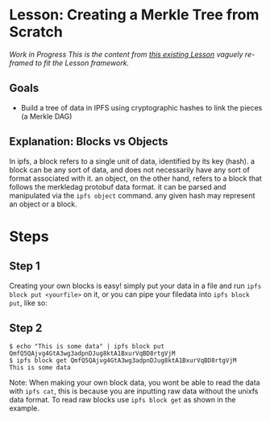 # Lesson: Creating a Merkle Tree from Scratch

*Work in Progress* _This is the content from [this existing Lesson](https://ipfs.io/ipfs/QmTkzDwWqPbnAh5YiV5VwcTLnGdwSNsNTn2aDxdXBFca7D/example#/ipfs/QmQwAP9vFjbCtKvD8RkJdCvPHqLQjZfW7Mqbbqx18zd8j7/data/readme.md) vaguely re-framed to fit the Lesson framework._

## Goals
* Build a tree of data in IPFS using cryptographic hashes to link the pieces (a Merkle DAG)

## Explanation: Blocks vs Objects
In ipfs, a block refers to a single unit of data, identified by its key (hash).
a block can be any sort of data, and does not necessarily have any sort of
format associated with it. an object, on the other hand, refers to a block that
follows the merkledag protobuf data format. it can be parsed and manipulated
via the `ipfs object` command. any given hash may represent an object or a block.

# Steps
## Step 1
Creating your own blocks is easy! simply put your data in a file and run
`ipfs block put <yourfile>` on it, or you can pipe your filedata into
`ipfs block put`, like so:

## Step 2
```
$ echo "This is some data" | ipfs block put
QmfQ5QAjvg4GtA3wg3adpnDJug8ktA1BxurVqBD8rtgVjM
$ ipfs block get QmfQ5QAjvg4GtA3wg3adpnDJug8ktA1BxurVqBD8rtgVjM
This is some data
```
Note: When making your own block data, you wont be able to read the data with
`ipfs cat`, this is because you are inputting raw data without the unixfs data
format. To read raw blocks use `ipfs block get` as shown in the example.

